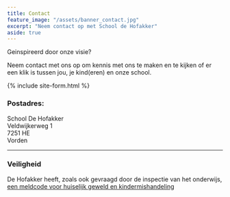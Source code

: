 ```yaml
---
title: Contact
feature_image: "/assets/banner_contact.jpg"
excerpt: "Neem contact op met School de Hofakker"
aside: true
---
```

Geinspireerd door onze visie?

Neem contact met ons op om kennis met ons te maken en te kijken of er een klik is tussen jou, je kind(eren) en onze school.

{% include site-form.html %}

### Postadres:
School De Hofakker<br>
Veldwijkerweg 1<br>
7251 HE<br>
Vorden

---
### Veiligheid
De Hofakker heeft, zoals ook gevraagd door de inspectie van het onderwijs, [een meldcode voor huiselijk geweld en kindermishandeling](/assets/Meldcode-huiselijk-geweld.pdf)
